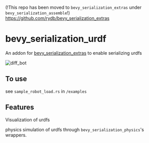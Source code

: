 (!This repo has been moved to `bevy_serialization_extras` under `bevy_serialization_assemble`!)
https://github.com/rydb/bevy_serialization_extras

# bevy_serialization_urdf

An addon for [bevy_serialization_extras](https://github.com/rydb/bevy_serialization_extras) to enable serializing urdfs

![diff_bot](diff_bot.png)

## To use

see `sample_robot_load.rs` in `/examples`

## Features

Visualization of urdfs

physics simulation of urdfs through `bevy_serialization_physics`'s wrappers.
